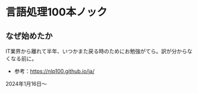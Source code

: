 # 言語処理100本ノック
## なぜ始めたか
IT業界から離れて半年、いつかまた戻る時のためにお勉強がてら。訳が分からなくなる前に。
- 参考：https://nlp100.github.io/ja/

2024年1月16日～